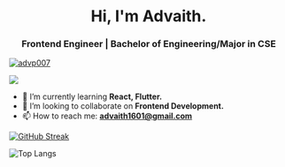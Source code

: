 <h1 align="center">Hi, I'm Advaith.</h1>

<h3 align="center"> Frontend Engineer | Bachelor of Engineering/Major in CSE </h3>

<p align="left"> 
<a href="https://twitter.com/advp007" target="blank"><img src="https://img.shields.io/twitter/follow/advp007?logo=twitter&style=for-the-badge" alt="advp007" /></a>&nbsp;
</p>
<p align="left"> 
<a href="https://www.linkedin.com/in/advaith-praveen"><img src="https://img.shields.io/badge/-LinkedIn-0e76a8?style=plastic&logo=linkedIn"></a>
</p>

- 🌱 I’m currently learning **React, Flutter.**
- 👯 I’m looking to collaborate on **Frontend Development.**
- 📫 How to reach me: **advaith1601@gmail.com**

[![GitHub Streak](https://github-readme-streak-stats.herokuapp.com?user=advp7&theme=prussian&hide_border=true&border_radius=7)](https://git.io/streak-stats)

![Top Langs](https://github-readme-stats.vercel.app/api/top-langs/?username=advp7&hide_progress=true)



<!---
advp7/advp7 is a ✨ special ✨ repository because its `README.md` (this file) appears on your GitHub profile.
You can click the Preview link to take a look at your changes.
--->
